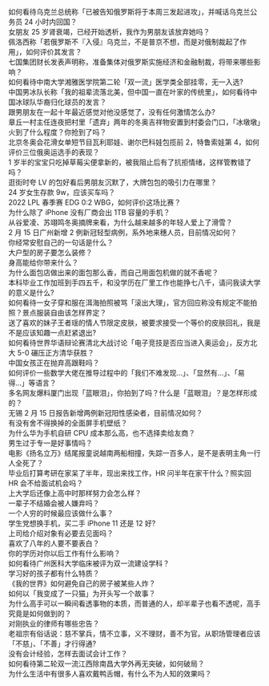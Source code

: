 如何看待乌克兰总统称「已被告知俄罗斯将于本周三发起进攻」，并喊话乌克兰公务员 24 小时内回国？  
女朋友 25 岁肾衰竭，已经开始透析，我作为男朋友该放弃她吗？  
佩洛西称「若俄罗斯不『入侵』乌克兰，不是普京不想，而是对俄制裁起了作用」，如何评价其发言？  
七国集团财长发表声明称，准备集体对俄罗斯实施经济和金融制裁，将带来哪些影响？  
如何看待中南大学湘雅医学院第二轮「双一流」医学类全部挂零，无一入选?  
中国男冰队长称「我的祖辈流落北美，但中国一直在叶家的传统里」，如何看待中国冰球队华裔归化球员的发言？  
跟男朋友在一起十年最近感觉对他没感觉了，没有任何激情怎么办?  
章丘一村主任连夜把村里「遗弃」两年的冬奥吉祥物安置到村委会门口，「冰墩墩」火到了什么程度？你抢到了吗？  
北京冬奥会花滑女单短节目瓦利耶娃、谢尔巴科娃包揽前 2，特鲁索娃第 4，如何评价三位俄奥运选手的表现？  
1 岁半的宝宝只吃掉草莓尖便拿新的，被我阻止后有了抗拒情绪，这样管教错了吗？  
逛街时夸 LV 的包好看后男朋友沉默了，大牌包包的吸引力在哪里？  
24 岁女生存款 9w，应该买车吗？  
2022 LPL 春季赛 EDG 0:2 WBG，如何评价这场比赛？  
为什么除了 iPhone 没有厂商会出 1TB 容量的手机？  
从谷爱凌、苏翊鸣冬奥摘牌来看，为什么越来越多的年轻人爱上了滑雪？  
2 月 15 日广州新增 2 例新冠轻型病例，系外地来穗人员，目前情况如何？  
你经常安慰自己的一句话是什么？  
大户型的房子要怎么装修？  
身高能给你带来什么？  
为什么面包店做出来的面包那么香，而自己用面包机做的就不香呢？  
本科毕业工作加班到手四五千，和没学历在厂里工作也能挣七八千，请问我读大学的意义是什么?  
如何看待一女子穿和服在洱海拍照被骂「滚出大理」，官方回应称没有规定不能拍照？景点服装自由该怎样界定？  
送了喜欢的妹子王者瑶的情人节限定皮肤，被要求接受一个等价的皮肤回礼，我是不是应该知趣一点赶紧退出?  
如何看待世界华语辩论赛清北大战讨论「电子竞技是否应当进入奥运会」，反方北大 5-0 碾压正方清华获胜？  
中国女孩正在抛弃高跟鞋吗？  
如何评价一些数学大佬在推导过程中的「我们不难发现…」、「显然有…」、「易得…」等语言？  
多名网友爆料厦门出现「蓝眼泪」，你拍到了吗？什么是「蓝眼泪」？是怎样形成的？  
无锡 2 月 15 日报告新增两例新冠阳性感染者，目前情况如何？  
有没有舍不得换掉的全面屏手机壁纸？  
为什么华为手机自研 CPU 成本那么高，也不选择卖给友商？  
男生过于专一是好事情吗？  
电影《扬名立万》结尾报童说越南两船相撞，失踪一百多人，是不是表明主角一行人全死了？  
毕业后打算考研在家呆了半年，现出来找工作，HR 问半年在家干什么？照实回 HR 会不给面试机会吗？  
上大学后还像上高中时那样努力会怎么样？  
一辈子不结婚会被人嫌弃吗？  
一个人穷的时候最应该做什么事？  
学生党想换手机，买二手 iPhone 11 还是 12 好?  
上司给介绍对象有必要去见面吗？  
喜欢了八年的人要不要表白？  
你的学历对你以后工作有什么影响？  
如何看待广州医科大学临床被评为双一流建设学科？  
学习好的孩子都有什么特质？  
《我的世界》如何避免自己的房子被某些人炸？  
如何以「我变成了一只猫」为开头写一个故事？  
为什么高手可以一瞬间看透事物的本质，而普通的人，却半辈子也看不透呢，高手究竟是如何做到的？  
对刚执业的律师有哪些忠告？  
老祖宗有俗话说：慈不掌兵，情不立事，义不理财，善不为官。从职场管理者应该「不慈」、「不善」才行得通?  
没有会计经验，怎样去面试会计工作？  
如何看待第二轮双一流江西除南昌大学外再无突破，如何破局？  
为什么生活中有很多人喜欢戴鸭舌帽，有什么不为人知的效果吗？  
